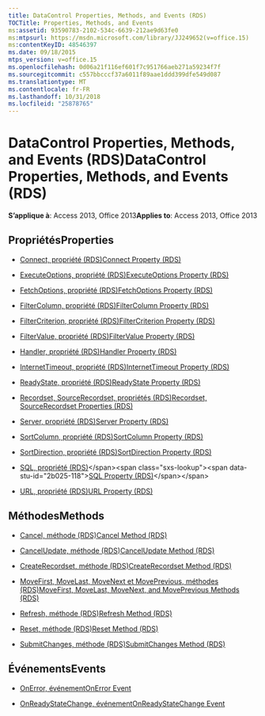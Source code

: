 ```yaml
---
title: DataControl Properties, Methods, and Events (RDS)
TOCTitle: Properties, Methods, and Events
ms:assetid: 93590783-2102-534c-6639-212ae9d63fe0
ms:mtpsurl: https://msdn.microsoft.com/library/JJ249652(v=office.15)
ms:contentKeyID: 48546397
ms.date: 09/18/2015
mtps_version: v=office.15
ms.openlocfilehash: 0d06a21f116ef601f7c951766aeb271a59234f7f
ms.sourcegitcommit: c557bbcccf37a6011f89aae1ddd399dfe549d087
ms.translationtype: MT
ms.contentlocale: fr-FR
ms.lasthandoff: 10/31/2018
ms.locfileid: "25878765"
---
```

# <a name="datacontrol-properties-methods-and-events-rds"></a><span data-ttu-id="2b025-102">DataControl Properties, Methods, and Events (RDS)</span><span class="sxs-lookup"><span data-stu-id="2b025-102">DataControl Properties, Methods, and Events (RDS)</span></span>

<span data-ttu-id="2b025-103">**S’applique à**: Access 2013, Office 2013</span><span class="sxs-lookup"><span data-stu-id="2b025-103">**Applies to**: Access 2013, Office 2013</span></span>

## <a name="properties"></a><span data-ttu-id="2b025-104">Propriétés</span><span class="sxs-lookup"><span data-stu-id="2b025-104">Properties</span></span>

- [<span data-ttu-id="2b025-105">Connect, propriété (RDS)</span><span class="sxs-lookup"><span data-stu-id="2b025-105">Connect Property (RDS)</span></span>](connect-property-rds.md)

- [<span data-ttu-id="2b025-106">ExecuteOptions, propriété (RDS)</span><span class="sxs-lookup"><span data-stu-id="2b025-106">ExecuteOptions Property (RDS)</span></span>](executeoptions-property-rds.md)

- [<span data-ttu-id="2b025-107">FetchOptions, propriété (RDS)</span><span class="sxs-lookup"><span data-stu-id="2b025-107">FetchOptions Property (RDS)</span></span>](fetchoptions-property-rds.md)

- [<span data-ttu-id="2b025-108">FilterColumn, propriété (RDS)</span><span class="sxs-lookup"><span data-stu-id="2b025-108">FilterColumn Property (RDS)</span></span>](filtercolumn-property-rds.md)

- [<span data-ttu-id="2b025-109">FilterCriterion, propriété (RDS)</span><span class="sxs-lookup"><span data-stu-id="2b025-109">FilterCriterion Property (RDS)</span></span>](filtercriterion-property-rds.md)

- [<span data-ttu-id="2b025-110">FilterValue, propriété (RDS)</span><span class="sxs-lookup"><span data-stu-id="2b025-110">FilterValue Property (RDS)</span></span>](filtervalue-property-rds.md)

- [<span data-ttu-id="2b025-111">Handler, propriété (RDS)</span><span class="sxs-lookup"><span data-stu-id="2b025-111">Handler Property (RDS)</span></span>](handler-property-rds.md)

- [<span data-ttu-id="2b025-112">InternetTimeout, propriété (RDS)</span><span class="sxs-lookup"><span data-stu-id="2b025-112">InternetTimeout Property (RDS)</span></span>](internettimeout-property-rds.md)

- [<span data-ttu-id="2b025-113">ReadyState, propriété (RDS)</span><span class="sxs-lookup"><span data-stu-id="2b025-113">ReadyState Property (RDS)</span></span>](readystate-property-rds.md)

- [<span data-ttu-id="2b025-114">Recordset, SourceRecordset, propriétés (RDS)</span><span class="sxs-lookup"><span data-stu-id="2b025-114">Recordset, SourceRecordset Properties (RDS)</span></span>](recordset-sourcerecordset-properties-rds.md)

- [<span data-ttu-id="2b025-115">Server, propriété (RDS)</span><span class="sxs-lookup"><span data-stu-id="2b025-115">Server Property (RDS)</span></span>](server-property-rds.md)

- [<span data-ttu-id="2b025-116">SortColumn, propriété (RDS)</span><span class="sxs-lookup"><span data-stu-id="2b025-116">SortColumn Property (RDS)</span></span>](sortcolumn-property-rds.md)

- [<span data-ttu-id="2b025-117">SortDirection, propriété (RDS)</span><span class="sxs-lookup"><span data-stu-id="2b025-117">SortDirection Property (RDS)</span></span>](sortdirection-property-rds.md)

- <span data-ttu-id="2b025-118">[SQL, propriété (RDS)](https://msdn.microsoft.com/library/jj248989\(v=office.15\))</span><span class="sxs-lookup"><span data-stu-id="2b025-118">[SQL Property (RDS)](https://msdn.microsoft.com/library/jj248989\(v=office.15\))</span></span>

- [<span data-ttu-id="2b025-119">URL, propriété (RDS)</span><span class="sxs-lookup"><span data-stu-id="2b025-119">URL Property (RDS)</span></span>](url-property-rds.md)

## <a name="methods"></a><span data-ttu-id="2b025-120">Méthodes</span><span class="sxs-lookup"><span data-stu-id="2b025-120">Methods</span></span>

- [<span data-ttu-id="2b025-121">Cancel, méthode (RDS)</span><span class="sxs-lookup"><span data-stu-id="2b025-121">Cancel Method (RDS)</span></span>](cancel-method-rds.md)

- [<span data-ttu-id="2b025-122">CancelUpdate, méthode (RDS)</span><span class="sxs-lookup"><span data-stu-id="2b025-122">CancelUpdate Method (RDS)</span></span>](cancelupdate-method-rds.md)

- [<span data-ttu-id="2b025-123">CreateRecordset, méthode (RDS)</span><span class="sxs-lookup"><span data-stu-id="2b025-123">CreateRecordset Method (RDS)</span></span>](createrecordset-method-rds.md)

- [<span data-ttu-id="2b025-124">MoveFirst, MoveLast, MoveNext et MovePrevious, méthodes (RDS)</span><span class="sxs-lookup"><span data-stu-id="2b025-124">MoveFirst, MoveLast, MoveNext, and MovePrevious Methods (RDS)</span></span>](movefirst-movelast-movenext-and-moveprevious-methods-rds.md)

- [<span data-ttu-id="2b025-125">Refresh, méthode (RDS)</span><span class="sxs-lookup"><span data-stu-id="2b025-125">Refresh Method (RDS)</span></span>](refresh-method-rds.md)

- [<span data-ttu-id="2b025-126">Reset, méthode (RDS)</span><span class="sxs-lookup"><span data-stu-id="2b025-126">Reset Method (RDS)</span></span>](reset-method-rds.md)

- [<span data-ttu-id="2b025-127">SubmitChanges, méthode (RDS)</span><span class="sxs-lookup"><span data-stu-id="2b025-127">SubmitChanges Method (RDS)</span></span>](submitchanges-method-rds.md)

## <a name="events"></a><span data-ttu-id="2b025-128">Événements</span><span class="sxs-lookup"><span data-stu-id="2b025-128">Events</span></span>

- [<span data-ttu-id="2b025-129">OnError, événement</span><span class="sxs-lookup"><span data-stu-id="2b025-129">OnError Event</span></span>](onerror-event-rds.md)

- [<span data-ttu-id="2b025-130">OnReadyStateChange, événement</span><span class="sxs-lookup"><span data-stu-id="2b025-130">OnReadyStateChange Event</span></span>](onreadystatechange-event-rds.md)

